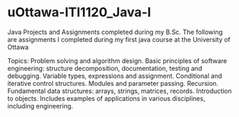 # uOttawa-ITI1120_Java-I
Java Projects and Assignments completed during my B.Sc.
The following are assignments I completed during my first java course at the University of Ottawa

Topics:
Problem solving and algorithm design. Basic principles of software engineering: structure decomposition, documentation, testing and debugging. Variable types, expressions and assignment. Conditional and iterative control structures. Modules and parameter passing. Recursion. Fundamental data structures: arrays, strings, matrices, records. Introduction to objects. Includes examples of applications in various disciplines, including engineering.
